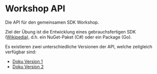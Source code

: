# Workshop API
Die API für den gemeinsamen SDK Workshop.

Ziel der Übung ist die Entwicklung eines gebrauchsfertigen SDK ([Wikipedia](https://de.wikipedia.org/wiki/Software_Development_Kit)), d.h.
ein NuGet-Paket (C#) oder ein Package (Go).

Es existieren zwei unterschiedliche Versionen der API, welche zeitgleich verfügbar sind:

* [Doku Version 1](v1.md)
* [Doku Version 2](v2.md)
